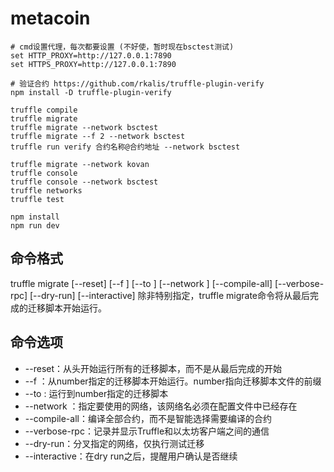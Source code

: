 # metacoin

```
# cmd设置代理，每次都要设置 (不好使，暂时现在bsctest测试)
set HTTP_PROXY=http://127.0.0.1:7890
set HTTPS_PROXY=http://127.0.0.1:7890

# 验证合约 https://github.com/rkalis/truffle-plugin-verify 
npm install -D truffle-plugin-verify

truffle compile
truffle migrate
truffle migrate --network bsctest 
truffle migrate --f 2 --network bsctest 
truffle run verify 合约名称@合约地址 --network bsctest 

truffle migrate --network kovan 
truffle console
truffle console --network bsctest
truffle networks
truffle test

npm install
npm run dev
```

## 命令格式
truffle migrate [--reset] [--f <number>] [--to <number>] [--network <name>] [--compile-all] [--verbose-rpc] [--dry-run] [--interactive]
除非特别指定，truffle migrate命令将从最后完成的迁移脚本开始运行。

## 命令选项
- --reset：从头开始运行所有的迁移脚本，而不是从最后完成的开始
- --f ：从number指定的迁移脚本开始运行。number指向迁移脚本文件的前缀
- --to : 运行到number指定的迁移脚本
- --network ：指定要使用的网络，该网络名必须在配置文件中已经存在
- --compile-all：编译全部合约，而不是智能选择需要编译的合约
- --verbose-rpc：记录并显示Truffle和以太坊客户端之间的通信
- --dry-run：分叉指定的网络，仅执行测试迁移
- --interactive：在dry run之后，提醒用户确认是否继续
